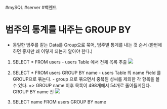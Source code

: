 #mySQL #server #백엔드 

# 범주의 통계를 내주는 GROUP BY
- 동일한 범주를 같는  Data를 Group으로 묶어, 범주별 통계를 내는 것
순서 (한번에 하면 좋지만 왜 이렇게 되는지 알아야 한다.)
1. SELECT * FROM users
	   - users Table 에서 전체 목록 추출
	   ![](https://i.imgur.com/rHF258c.png)

2. SELECT * FROM users GROUP BY  name
	   - users Table 의 name Field 를  GROUP으로 묶는다.
	   - group 으로 묶으면서 중복된 성씨를 제외한 각 항목을 볼 수 있다.
	   => GROUP name 이후 목록이 498개에서 54개로 줄어들게된다.
	   GROUP BY name 전
![](https://i.imgur.com/QJsv9bv.png)
	


3.  SELECT name FROM users GROUP BY  name